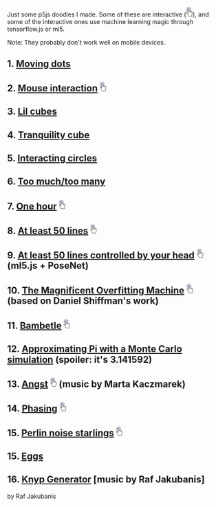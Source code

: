 Just some p5js doodles I made. Some of these are interactive (<img src="Interactive_icon.png" alt="it's interactive" width="15"/>), and some of the interactive ones use machine learning magic through tensorflow.js or ml5.

Note: They probably don't work well on mobile devices.

## 1. [Moving dots](https://rafajak.github.io/p5.js-sketches/2018_08_05-moving_dots)
## 2. [Mouse interaction](https://rafajak.github.io/p5.js-sketches/2018_08_12-mouse_interaction)  <img src="Interactive_icon.png" alt="it's interactive" width="15"/> 
## 3. [Lil cubes](https://rafajak.github.io/p5.js-sketches/2018_08_16-lil_cubes)
## 4. [Tranquility cube](https://rafajak.github.io/p5.js-sketches/2018_08_16-tranquility_cube)
## 5. [Interacting circles](https://rafajak.github.io/p5.js-sketches/2018_08_15-interacting-circles)
## 6. [Too much/too many](https://rafajak.github.io/p5.js-sketches/2018_09_23-toomuch)
## 7. [One hour](https://rafajak.github.io/p5.js-sketches/2018_09_25-one-hour)  <img src="Interactive_icon.png" alt="it's interactive" width="15"/> 
## 8. [At least 50 lines](https://rafajak.github.io/p5.js-sketches/2018_10_12-at_least_50_lines) <img src="Interactive_icon.png" alt="it's interactive" width="15"/> 
## 9. [At least 50 lines controlled by your head](https://rafajak.github.io/p5.js-sketches/2018_10_12-50_move_your_head) <img src="Interactive_icon.png" alt="it's interactive" width="15"/>   (ml5.js + PoseNet) 
## 10. [The Magnificent Overfitting Machine](https://rafajak.github.io/p5.js-sketches/2018_10_21-THE_MAGNIFICENT_OVERFITTING_MACHINE) <img src="Interactive_icon.png" alt="it's interactive" width="15"/> (based on Daniel Shiffman's work)
## 11. [Bambetle](https://rafajak.github.io/p5.js-sketches/2018_11_01-Bambetle) <img src="Interactive_icon.png" alt="it's interactive" width="15"/>
## 12. [Approximating Pi with a Monte Carlo simulation](https://rafajak.github.io/p5.js-sketches/2018_11_10-Approximating_Pi_with_a_Monte_Carlo_Simulation) (spoiler: it's 3.141592)
## 13. [Angst](https://rafajak.github.io/p5.js-sketches/2018_11_15-Angst) <img src="Interactive_icon.png" alt="it's interactive" width="15"/> (music by Marta Kaczmarek)
## 14. [Phasing](https://rafajak.github.io/p5.js-sketches/2018_11_24-phase) <img src="Interactive_icon.png" alt="it's interactive" width="15"/>
## 15. [Perlin noise starlings](https://rafajak.github.io/p5.js-sketches/2019_04_03-Perlin_noise_starlings) <img src="Interactive_icon.png" alt="it's interactive" width="15"/>
## 15. [Eggs](https://rafajak.github.io/p5.js-sketches/2019_09_29-eggs) 
## 16. [Knyp Generator](https://rafajak.github.io/p5.js-sketches/2019_10_05-tuner) [music by Raf Jakubanis]

by Raf Jakubanis

